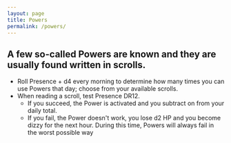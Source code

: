 ```yaml
---
layout: page
title: Powers
permalink: /powers/
---
```


## A few so-called Powers are known and they are usually found written in scrolls.

- Roll Presence + d4 every morning to determine how many times you can use Powers that day; choose from your available scrolls.
- When reading a scroll, test Presence DR12. 
  - If you succeed, the Power is activated and you subtract on from your daily total.
  - If you fail, the Power doesn't work, you lose d2 HP and you become dizzy for the next hour. During this time, Powers will always fail in the worst possible way 

